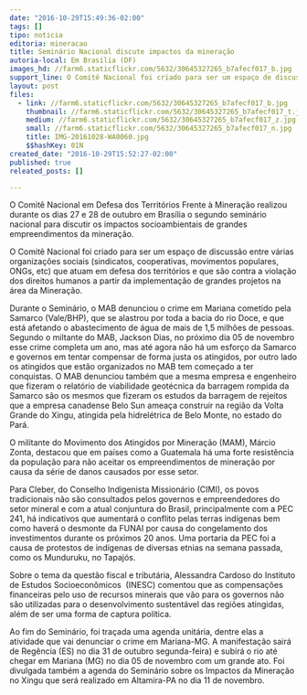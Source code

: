 ```yaml
---
date: "2016-10-29T15:49:36-02:00"
tags: []
tipo: noticia
editoria: mineracao
title: Seminário Nacional discute impactos da mineração
autoria-local: Em Brasília (DF)
images_hd: //farm6.staticflickr.com/5632/30645327265_b7afecf017_b.jpg
support_line: O Comitê Nacional foi criado para ser um espaço de discussão entre várias organizações que contra a violação dos direitos humanos pelas empresas da mineração
layout: post
files:
  - link: //farm6.staticflickr.com/5632/30645327265_b7afecf017_b.jpg
    thumbnail: //farm6.staticflickr.com/5632/30645327265_b7afecf017_t.jpg
    medium: //farm6.staticflickr.com/5632/30645327265_b7afecf017_z.jpg
    small: //farm6.staticflickr.com/5632/30645327265_b7afecf017_n.jpg
    title: IMG-20161028-WA0060.jpg
    $$hashKey: 01N
created_date: "2016-10-29T15:52:27-02:00"
published: true
releated_posts: []

---
```

<p>O Comit&ecirc; Nacional em Defesa dos Territ&oacute;rios Frente &agrave; Minera&ccedil;&atilde;o realizou durante os dias 27 e 28 de outubro em Bras&iacute;lia o segundo semin&aacute;rio nacional para discutir os impactos socioambientais de grandes empreendimentos da minera&ccedil;&atilde;o.</p>

<p>O Comit&ecirc; Nacional foi criado para ser um espa&ccedil;o de discuss&atilde;o entre v&aacute;rias organiza&ccedil;&otilde;es sociais (sindicatos, cooperativas, movimentos populares, ONGs, etc) que atuam em defesa dos territ&oacute;rios e que s&atilde;o contra a viola&ccedil;&atilde;o dos direitos humanos a partir da implementa&ccedil;&atilde;o de grandes projetos na &aacute;rea da Minera&ccedil;&atilde;o.</p>

<p>Durante o Semin&aacute;rio, o MAB denunciou o crime em Mariana cometido pela Samarco (Vale/BHP), que se alastrou por toda a bacia do rio Doce, e que est&aacute; afetando o abastecimento de &aacute;gua de mais de 1,5 milh&otilde;es de pessoas. Segundo o miltante do MAB, Jackson Dias, no pr&oacute;ximo dia 05 de novembro esse crime completa um ano, mas at&eacute; agora n&atilde;o h&aacute; um esfor&ccedil;o da Samarco e governos em tentar compensar de forma justa os atingidos, por outro lado os atingidos que est&atilde;o organizados no MAB tem come&ccedil;ado a ter conquistas. O MAB denunciou tamb&eacute;m que a mesma empresa e engenheiro que fizeram o relat&oacute;rio de viabilidade geot&eacute;cnica da barragem rompida da Samarco s&atilde;o os mesmos que fizeram os estudos da barragem de rejeitos que a empresa canadense Belo Sun amea&ccedil;a construir na regi&atilde;o da Volta Grande do Xingu, atingida pela hidrel&eacute;trica de Belo Monte, no estado do Par&aacute;.</p>

<p>O militante do Movimento dos Atingidos por Minera&ccedil;&atilde;o (MAM), M&aacute;rcio Zonta, destacou que em pa&iacute;ses como a Guatemala h&aacute; uma forte resist&ecirc;ncia da popula&ccedil;&atilde;o para n&atilde;o aceitar os empreendimentos de minera&ccedil;&atilde;o por causa da s&eacute;rie de danos causados por esse setor.</p>

<p>Para Cleber, do Conselho Indigenista Mission&aacute;rio (CIMI), os povos tradicionais n&atilde;o s&atilde;o consultados pelos governos e empreendedores do setor mineral e com a atual conjuntura do Brasil, principalmente com a PEC 241, h&aacute; indicativos que aumentar&aacute; o conflito pelas terras ind&iacute;genas bem como haver&aacute; o desmonte da FUNAI por causa do congelamento dos investimentos durante os pr&oacute;ximos 20 anos. Uma portaria da PEC foi a causa de protestos de ind&iacute;genas de diversas etnias na semana passada, como os Munduruku, no Tapaj&oacute;s.</p>

<p>Sobre o tema da quest&atilde;o fiscal e tribut&aacute;ria, Alessandra Cardoso do Instituto de Estudos Socioecon&ocirc;micos&nbsp; (INESC) comentou que as compensa&ccedil;&otilde;es financeiras pelo uso de recursos minerais que v&atilde;o para os governos n&atilde;o s&atilde;o utilizadas para o desenvolvimento sustent&aacute;vel das regi&otilde;es atingidas, al&eacute;m de ser uma forma de captura pol&iacute;tica.</p>

<p>Ao fim do Semin&aacute;rio, foi tra&ccedil;ada uma agenda unit&aacute;ria, dentre elas a atividade que vai denunciar o crime em Mariana-MG. A manifesta&ccedil;&atilde;o sair&aacute; de Reg&ecirc;ncia (ES) no dia 31 de outubro segunda-feira) e subir&aacute; o rio at&eacute; chegar em Mariana (MG) no dia 05 de novembro com um grande ato. Foi divulgada tamb&eacute;m a agenda do Semin&aacute;rio sobre os Impactos da Minera&ccedil;&atilde;o no Xingu que ser&aacute; realizado em Altamira-PA no dia 11 de novembro.</p>
